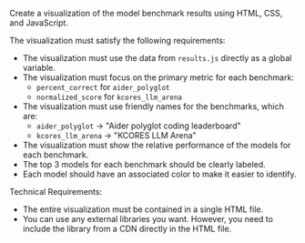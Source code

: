 Create a visualization of the model benchmark results using HTML, CSS, and JavaScript.

The visualization must satisfy the following requirements:

- The visualization must use the data from `results.js` directly as a global variable.
- The visualization must focus on the primary metric for each benchmark:
  - `percent_correct` for `aider_polyglot`
  - `normalized_score` for `kcores_llm_arena`
- The visualization must use friendly names for the benchmarks, which are:
  - `aider_polyglot` -> "Aider polyglot coding leaderboard"
  - `kcores_llm_arena` -> "KCORES LLM Arena"
- The visualization must show the relative performance of the models for each benchmark.
- The top 3 models for each benchmark should be clearly labeled.
- Each model should have an associated color to make it easier to identify.

Technical Requirements:

- The entire visualization must be contained in a single HTML file.
- You can use any external libraries you want. However, you need to include the library from a CDN directly in the HTML file.
